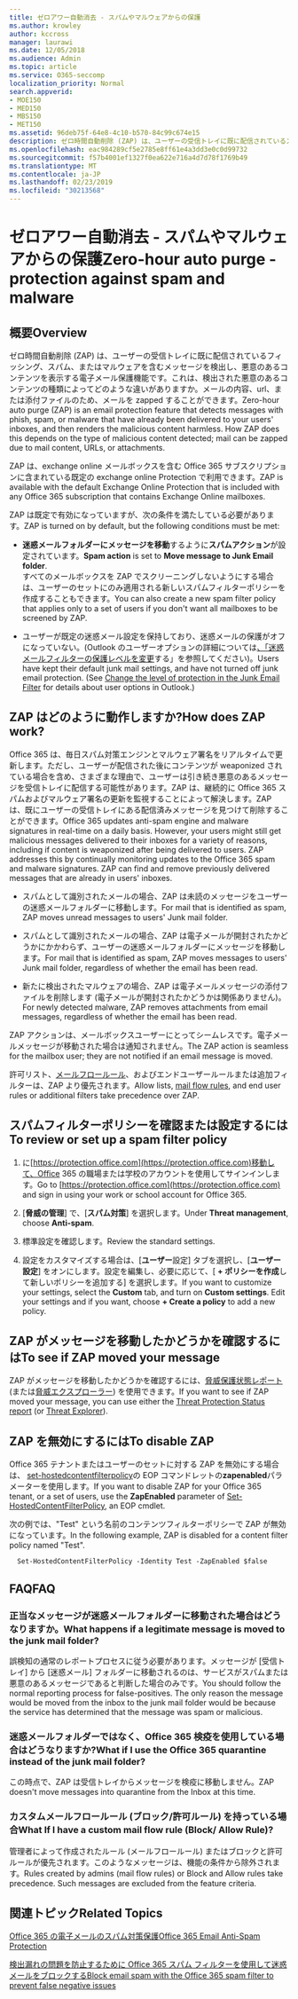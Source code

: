 ```yaml
---
title: ゼロアワー自動消去 - スパムやマルウェアからの保護
ms.author: krowley
author: kccross
manager: laurawi
ms.date: 12/05/2018
ms.audience: Admin
ms.topic: article
ms.service: O365-seccomp
localization_priority: Normal
search.appverid:
- MOE150
- MED150
- MBS150
- MET150
ms.assetid: 96deb75f-64e8-4c10-b570-84c99c674e15
description: ゼロ時間自動削除 (ZAP) は、ユーザーの受信トレイに既に配信されているスパムまたはマルウェアを含むメッセージを検出し、その悪意のあるコンテンツを無害にする電子メール保護機能です。これは、検出された悪意のあるコンテンツの種類によってどのような違いがありますか。
ms.openlocfilehash: eac984289cf5e2785e8ff61e4a3dd3e0c0d99732
ms.sourcegitcommit: f57b4001ef1327f0ea622e716a4d7d78f1769b49
ms.translationtype: MT
ms.contentlocale: ja-JP
ms.lasthandoff: 02/23/2019
ms.locfileid: "30213568"
---
```

# <a name="zero-hour-auto-purge---protection-against-spam-and-malware"></a><span data-ttu-id="347e0-104">ゼロアワー自動消去 - スパムやマルウェアからの保護</span><span class="sxs-lookup"><span data-stu-id="347e0-104">Zero-hour auto purge - protection against spam and malware</span></span>

## <a name="overview"></a><span data-ttu-id="347e0-105">概要</span><span class="sxs-lookup"><span data-stu-id="347e0-105">Overview</span></span>

<span data-ttu-id="347e0-p102">ゼロ時間自動削除 (ZAP) は、ユーザーの受信トレイに既に配信されているフィッシング、スパム、またはマルウェアを含むメッセージを検出し、悪意のあるコンテンツを表示する電子メール保護機能です。これは、検出された悪意のあるコンテンツの種類によってどのような違いがありますか。メールの内容、url、または添付ファイルのため、メールを zapped することができます。</span><span class="sxs-lookup"><span data-stu-id="347e0-p102">Zero-hour auto purge (ZAP) is an email protection feature that detects messages with phish, spam, or malware that have already been delivered to your users' inboxes, and then renders the malicious content harmless. How ZAP does this depends on the type of malicious content detected; mail can be zapped due to mail content, URLs, or attachments.</span></span>
  
<span data-ttu-id="347e0-108">ZAP は、exchange online メールボックスを含む Office 365 サブスクリプションに含まれている既定の exchange online Protection で利用できます。</span><span class="sxs-lookup"><span data-stu-id="347e0-108">ZAP is available with the default Exchange Online Protection that is included with any Office 365 subscription that contains Exchange Online mailboxes.</span></span>

<span data-ttu-id="347e0-109">ZAP は既定で有効になっていますが、次の条件を満たしている必要があります。</span><span class="sxs-lookup"><span data-stu-id="347e0-109">ZAP is turned on by default, but the following conditions must be met:</span></span>
  
- <span data-ttu-id="347e0-110">**迷惑メールフォルダーにメッセージを移動**するように**スパムアクション**が設定されています。</span><span class="sxs-lookup"><span data-stu-id="347e0-110">**Spam action** is set to **Move message to Junk Email folder**.</span></span> <br/><span data-ttu-id="347e0-111">すべてのメールボックスを ZAP でスクリーニングしないようにする場合は、ユーザーのセットにのみ適用される新しいスパムフィルターポリシーを作成することもできます。</span><span class="sxs-lookup"><span data-stu-id="347e0-111">You can also create a new spam filter policy that applies only to a set of users if you don't want all mailboxes to be screened by ZAP.</span></span>

- <span data-ttu-id="347e0-p103">ユーザーが既定の迷惑メール設定を保持しており、迷惑メールの保護がオフになっていない。(Outlook のユーザーオプションの詳細については[、「迷惑メールフィルターの保護レベルを変更](https://support.office.com/article/change-the-level-of-protection-in-the-junk-email-filter-e89c12d8-9d61-4320-8c57-d982c8d52f6b)する」を参照してください)。</span><span class="sxs-lookup"><span data-stu-id="347e0-p103">Users have kept their default junk mail settings, and have not turned off junk email protection. (See [Change the level of protection in the Junk Email Filter](https://support.office.com/article/change-the-level-of-protection-in-the-junk-email-filter-e89c12d8-9d61-4320-8c57-d982c8d52f6b) for details about user options in Outlook.)</span></span> 
  
## <a name="how-does-zap-work"></a><span data-ttu-id="347e0-114">ZAP はどのように動作しますか?</span><span class="sxs-lookup"><span data-stu-id="347e0-114">How does ZAP work?</span></span>

<span data-ttu-id="347e0-p104">Office 365 は、毎日スパム対策エンジンとマルウェア署名をリアルタイムで更新します。ただし、ユーザーが配信された後にコンテンツが weaponized されている場合を含め、さまざまな理由で、ユーザーは引き続き悪意のあるメッセージを受信トレイに配信する可能性があります。ZAP は、継続的に Office 365 スパムおよびマルウェア署名の更新を監視することによって解決します。ZAP は、既にユーザーの受信トレイにある配信済みメッセージを見つけて削除することができます。</span><span class="sxs-lookup"><span data-stu-id="347e0-p104">Office 365 updates anti-spam engine and malware signatures in real-time on a daily basis. However, your users might still get malicious messages delivered to their inboxes for a variety of reasons, including if content is weaponized after being delivered to users. ZAP addresses this by continually monitoring updates to the Office 365 spam and malware signatures. ZAP can find and remove previously delivered messages that are already in users' inboxes.</span></span> 

- <span data-ttu-id="347e0-119">スパムとして識別されたメールの場合、ZAP は未読のメッセージをユーザーの迷惑メールフォルダーに移動します。</span><span class="sxs-lookup"><span data-stu-id="347e0-119">For mail that is identified as spam, ZAP moves unread messages to users' Junk mail folder.</span></span> 

- <span data-ttu-id="347e0-120">スパムとして識別されたメールの場合、ZAP は電子メールが開封されたかどうかにかかわらず、ユーザーの迷惑メールフォルダーにメッセージを移動します。</span><span class="sxs-lookup"><span data-stu-id="347e0-120">For mail that is identified as spam, ZAP moves messages to users' Junk mail folder, regardless of whether the email has been read.</span></span>

- <span data-ttu-id="347e0-121">新たに検出されたマルウェアの場合、ZAP は電子メールメッセージの添付ファイルを削除します (電子メールが開封されたかどうかは関係ありません)。</span><span class="sxs-lookup"><span data-stu-id="347e0-121">For newly detected malware, ZAP removes attachments from email messages, regardless of whether the email has been read.</span></span> 
  
<span data-ttu-id="347e0-122">ZAP アクションは、メールボックスユーザーにとってシームレスです。電子メールメッセージが移動された場合は通知されません。</span><span class="sxs-lookup"><span data-stu-id="347e0-122">The ZAP action is seamless for the mailbox user; they are not notified if an email message is moved.</span></span>
  
<span data-ttu-id="347e0-123">許可リスト、[メールフロールール](https://go.microsoft.com/fwlink/p/?LinkId=722755)、およびエンドユーザールールまたは追加フィルターは、ZAP より優先されます。</span><span class="sxs-lookup"><span data-stu-id="347e0-123">Allow lists, [mail flow rules](https://go.microsoft.com/fwlink/p/?LinkId=722755), and end user rules or additional filters take precedence over ZAP.</span></span>
  
## <a name="to-review-or-set-up-a-spam-filter-policy"></a><span data-ttu-id="347e0-124">スパムフィルターポリシーを確認または設定するには</span><span class="sxs-lookup"><span data-stu-id="347e0-124">To review or set up a spam filter policy</span></span>
  
1. <span data-ttu-id="347e0-125">に[https://protection.office.com](https://protection.office.com)移動して、Office 365 の職場または学校のアカウントを使用してサインインします。</span><span class="sxs-lookup"><span data-stu-id="347e0-125">Go to [https://protection.office.com](https://protection.office.com) and sign in using your work or school account for Office 365.</span></span>

2. <span data-ttu-id="347e0-126">[**脅威の管理**] で、[**スパム対策**] を選択します。</span><span class="sxs-lookup"><span data-stu-id="347e0-126">Under **Threat management**, choose **Anti-spam**.</span></span>

3. <span data-ttu-id="347e0-127">標準設定を確認します。</span><span class="sxs-lookup"><span data-stu-id="347e0-127">Review the standard settings.</span></span> 

4. <span data-ttu-id="347e0-p105">設定をカスタマイズする場合は、[**ユーザー**設定] タブを選択し、[**ユーザー設定**] をオンにします。設定を編集し、必要に応じて、[ **+ ポリシーを作成**して新しいポリシーを追加する] を選択します。</span><span class="sxs-lookup"><span data-stu-id="347e0-p105">If you want to customize your settings, select the **Custom** tab, and turn on **Custom settings**. Edit your settings and if you want, choose **+ Create a policy** to add a new policy.</span></span> 
    
## <a name="to-see-if-zap-moved-your-message"></a><span data-ttu-id="347e0-130">ZAP がメッセージを移動したかどうかを確認するには</span><span class="sxs-lookup"><span data-stu-id="347e0-130">To see if ZAP moved your message</span></span>

<span data-ttu-id="347e0-131">ZAP がメッセージを移動したかどうかを確認するには、[脅威保護状態レポート](view-email-security-reports.md#threat-protection-status-report)(または[脅威エクスプローラー](use-explorer-in-security-and-compliance.md)) を使用できます。</span><span class="sxs-lookup"><span data-stu-id="347e0-131">If you want to see if ZAP moved your message, you can use either the [Threat Protection Status report](view-email-security-reports.md#threat-protection-status-report) (or [Threat Explorer](use-explorer-in-security-and-compliance.md)).</span></span>
    
## <a name="to-disable-zap"></a><span data-ttu-id="347e0-132">ZAP を無効にするには</span><span class="sxs-lookup"><span data-stu-id="347e0-132">To disable ZAP</span></span>
  
<span data-ttu-id="347e0-133">Office 365 テナントまたはユーザーのセットに対する ZAP を無効にする場合は、 [set-hostedcontentfilterpolicy](https://go.microsoft.com/fwlink/p/?LinkId=722758)の EOP コマンドレットの**zapenabled**パラメーターを使用します。</span><span class="sxs-lookup"><span data-stu-id="347e0-133">If you want to disable ZAP for your Office 365 tenant, or a set of users, use the **ZapEnabled** parameter of [Set-HostedContentFilterPolicy](https://go.microsoft.com/fwlink/p/?LinkId=722758), an EOP cmdlet.</span></span>
    
<span data-ttu-id="347e0-134">次の例では、"Test" という名前のコンテンツフィルターポリシーで ZAP が無効になっています。</span><span class="sxs-lookup"><span data-stu-id="347e0-134">In the following example, ZAP is disabled for a content filter policy named "Test".</span></span>
    
```
  Set-HostedContentFilterPolicy -Identity Test -ZapEnabled $false
```

## <a name="faq"></a><span data-ttu-id="347e0-135">FAQ</span><span class="sxs-lookup"><span data-stu-id="347e0-135">FAQ</span></span>

### <a name="what-happens-if-a-legitimate-message-is-moved-to-the-junk-mail-folder"></a><span data-ttu-id="347e0-136">正当なメッセージが迷惑メールフォルダーに移動された場合はどうなりますか。</span><span class="sxs-lookup"><span data-stu-id="347e0-136">What happens if a legitimate message is moved to the junk mail folder?</span></span>
  
<span data-ttu-id="347e0-p106">誤検知の通常のレポートプロセスに従う必要があります。メッセージが [受信トレイ] から [迷惑メール] フォルダーに移動されるのは、サービスがスパムまたは悪意のあるメッセージであると判断した場合のみです。</span><span class="sxs-lookup"><span data-stu-id="347e0-p106">You should follow the normal reporting process for false-positives. The only reason the message would be moved from the inbox to the junk mail folder would be because the service has determined that the message was spam or malicious.</span></span>
  
### <a name="what-if-i-use-the-office-365-quarantine-instead-of-the-junk-mail-folder"></a><span data-ttu-id="347e0-139">迷惑メールフォルダーではなく、Office 365 検疫を使用している場合はどうなりますか?</span><span class="sxs-lookup"><span data-stu-id="347e0-139">What if I use the Office 365 quarantine instead of the junk mail folder?</span></span>
  
<span data-ttu-id="347e0-140">この時点で、ZAP は受信トレイからメッセージを検疫に移動しません。</span><span class="sxs-lookup"><span data-stu-id="347e0-140">ZAP doesn't move messages into quarantine from the Inbox at this time.</span></span>
  
### <a name="what-if-i-have-a-custom-mail-flow-rule-block-allow-rule"></a><span data-ttu-id="347e0-141">カスタムメールフロールール (ブロック/許可ルール) を持っている場合</span><span class="sxs-lookup"><span data-stu-id="347e0-141">What If I have a custom mail flow rule (Block/ Allow Rule)?</span></span>
  
<span data-ttu-id="347e0-p107">管理者によって作成されたルール (メールフロールール) またはブロックと許可ルールが優先されます。このようなメッセージは、機能の条件から除外されます。</span><span class="sxs-lookup"><span data-stu-id="347e0-p107">Rules created by admins (mail flow rules) or Block and Allow rules take precedence. Such messages are excluded from the feature criteria.</span></span>
  
## <a name="related-topics"></a><span data-ttu-id="347e0-144">関連トピック</span><span class="sxs-lookup"><span data-stu-id="347e0-144">Related Topics</span></span>

[<span data-ttu-id="347e0-145">Office 365 の電子メールのスパム対策保護</span><span class="sxs-lookup"><span data-stu-id="347e0-145">Office 365 Email Anti-Spam Protection</span></span>](anti-spam-protection.md)
  
[<span data-ttu-id="347e0-146">検出漏れの問題を防止するために Office 365 スパム フィルターを使用して迷惑メールをブロックする</span><span class="sxs-lookup"><span data-stu-id="347e0-146">Block email spam with the Office 365 spam filter to prevent false negative issues</span></span>](block-email-spam-to-prevent-false-negatives.md)
  


